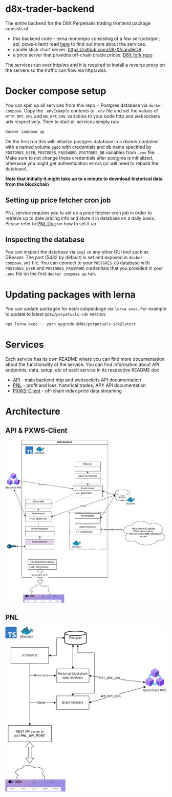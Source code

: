 # d8x-trader-backend

The entire backend for the D8X Perpetuals trading frontend package consists of

- this backend code - lerna monorepo consisting of a few services(pnl; api;
  pxws-client) read [here](#services) to find out more about the services.
- candle stick chart server: https://github.com/D8-X/candleD8
- a price server that provides off-chain oracle prices: [D8X fork repo](https://github.com/D8-X/pyth-crosschain-d8x/tree/main/price_service/server)

The services run over http/ws and it is required to install a reverse proxy on
the servers so the traffic can flow via https/wss.

# Docker compose setup

You can spin up all services from this repo + Postgres database via `docker
compose`. Copy the `.envExample` contents to `.env` file and set the values of
`HTTP_RPC_URL` and `WS_RPC_URL` variables to your node http and websockets urls
respectively. Then to start all services simply run:

```bash
docker compose up
```

On the first run this will initialize postgres database in a docker container
with a named volume `pgdb` with credentials and db name specified by
`POSTGRES_USER`, `POSTGRES_PASSWORD`, `POSTGRES_DB` variables from `.env` file.
Make sure to not change these credentials after postgres is initialized,
otherwise you might get authentication errors (or will need to rebuild the
database).

**Note that initially it might take up to a minute to download historical data from
the blockchain**

## Setting up price fetcher cron job

PNL service requires you to set up a price fetcher cron job in order to retrieve
up to date pricing info and store it in database on a daily basis. Please refer to
[PNL Doc](./packages/pnl/README.md#setting-up-the-price-fetcher-cron-job)
on how to set it up.

## Inspecting the database

You can inspect the database via `psql` or any other GUI tool such as DBeaver.
The port (5432 by default) is set and exposed in `docker-compose.yml` file. You
can connect to your `POSTGRES_DB` database with `POSTGRES_USER` and
`POSTGRES_PASSWORD` credentials that you provided in your `.env` file on the
first `docker compose up` run.

# Updating packages with lerna

You can update packages for each subpackage via `lerna exec`. For example to
update to latest `@d8x/perpetuals-sdk` version:

```bash
npx lerna exec -- yarn upgrade @d8x/perpetuals-sdk@latest
```
# Services

Each service has its own README where you can find more documentation about the
functionality of the service. You can find information about API endpoints,
data, setup, etc of each service in its respective README doc.

- [API](./packages/api/README.md) - main backend http and websockets API documentation
- [PNL](./packages/pnl/README.md) - profit and loss, historical trades, APY API documentation
- [PXWS-Client](./packages/pxws-client/README.md) - off-chain index price data streaming

# Architecture

## API & PXWS-Client

<img src="./docs/BackendDiagram.png">

## PNL

<img src="./docs/PnlService.png">


